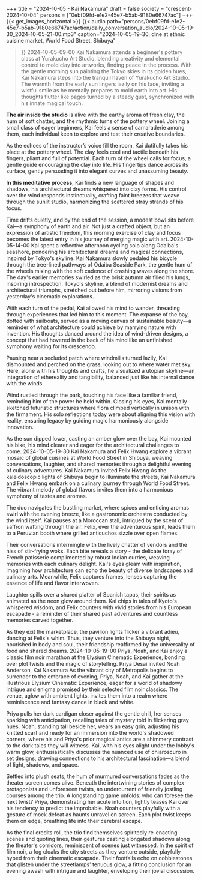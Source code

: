 +++
title = "2024-10-05 - Kai Nakamura"
draft = false
society = "crescent-2024-10-04"
persons = ["0ebf09fd-e1e2-45e7-b5ab-9180e66747ac"]
+++
{{< get_images_horizontal >}}
{{< audio
    path="persons/0ebf09fd-e1e2-45e7-b5ab-9180e66747ac/action/daily_conversation_audio/2024-10-05-19-30_2024-10-05-21-00.mp3" 
    caption="2024-10-05-19-30, dine at ethnic cuisine market, World Food Street, Shibuya"
>}}
2024-10-05-09-00
Kai Nakamura attends a beginner's pottery class at Yurakucho Art Studio, blending creativity and elemental control to mold clay into artworks, finding peace in the process.
With the gentle morning sun painting the Tokyo skies in its golden hues, Kai Nakamura steps into the tranquil haven of Yurakucho Art Studio. The warmth from the early sun lingers lazily on his face, inviting a wistful smile as he mentally prepares to mold earth into art. His thoughts flutter like pages turned by a steady gust, synchronized with his innate magical touch. 

**The air inside the studio** is alive with the earthy aroma of fresh clay, the hum of soft chatter, and the rhythmic turns of the pottery wheel. Joining a small class of eager beginners, Kai feels a sense of camaraderie among them, each individual keen to explore and test their creative boundaries. 

As the echoes of the instructor’s voice fill the room, Kai dutifully takes his place at the pottery wheel. The clay feels cool and tactile beneath his fingers, pliant and full of potential. Each turn of the wheel calls for focus, a gentle guide encouraging the clay into life. His fingertips dance across its surface, gently persuading it into elegant curves and unassuming beauty.

**In this meditative process**, Kai finds a new language of shapes and shadows, his architectural dreams whispered into clay forms. His control over the wind responds instinctually, crafting faint breezes that weave through the sunlit studio, harmonizing the scattered stray strands of his focus.

Time drifts quietly, and by the end of the session, a modest bowl sits before Kai—a symphony of earth and air. Not just a crafted object, but an expression of artistic freedom, this morning exercise of clay and focus becomes the latest entry in his journey of merging magic with art.
2024-10-05-14-00
Kai spent a reflective afternoon cycling solo along Odaiba's seashore, pondering his architectural dreams and magical connections, inspired by Tokyo's skyline.
Kai Nakamura slowly pedaled his bicycle through the tree-lined pathways of Odaiba Seaside Park, the gentle hum of the wheels mixing with the soft cadence of crashing waves along the shore. The day's earlier memories swirled as the brisk autumn air filled his lungs, inspiring introspection. Tokyo's skyline, a blend of modernist dreams and architectural triumphs, stretched out before him, mirroring visions from yesterday's cinematic explorations.

With each turn of the pedal, Kai allowed his mind to wander, threading through experiences that led him to this moment. The expanse of the bay, dotted with sailboats, served as a moving canvas of sustainable beauty—a reminder of what architecture could achieve by marrying nature with invention. His thoughts danced around the idea of wind-driven designs, a concept that had hovered in the back of his mind like an unfinished symphony waiting for its crescendo.

Pausing near a secluded patch where windmills turned lazily, Kai dismounted and perched on the grass, looking out to where water met sky. Here, alone with his thoughts and crafts, he visualized a utopian skyline—an integration of ethereality and tangibility, balanced just like his internal dance with the winds. 

Wind rustled through the park, touching his face like a familiar friend, reminding him of the power he held within. Closing his eyes, Kai mentally sketched futuristic structures where flora climbed vertically in unison with the firmament. His solo reflections today were about aligning this vision with reality, ensuring legacy by guiding magic harmoniously alongside innovation.

As the sun dipped lower, casting an amber glow over the bay, Kai mounted his bike, his mind clearer and eager for the architectural challenges to come.
2024-10-05-19-30
Kai Nakamura and Felix Hwang explore a vibrant mosaic of global cuisines at World Food Street in Shibuya, weaving conversations, laughter, and shared memories through a delightful evening of culinary adventures.
Kai Nakamura invited Felix Hwang
As the kaleidoscopic lights of Shibuya begin to illuminate the streets, Kai Nakamura and Felix Hwang embark on a culinary journey through World Food Street. The vibrant melody of global flavors invites them into a harmonious symphony of tastes and aromas. 

The duo navigates the bustling market, where spices and enticing aromas swirl with the evening breeze, like a gastronomic orchestra conducted by the wind itself. Kai pauses at a Moroccan stall, intrigued by the scent of saffron wafting through the air. Felix, ever the adventurous spirit, leads them to a Peruvian booth where grilled anticuchos sizzle over open flames. 

Their conversations intermingle with the lively chatter of vendors and the hiss of stir-frying woks. Each bite reveals a story - the delicate foray of French patisserie complimented by robust Indian curries, weaving memories with each culinary delight. Kai's eyes gleam with inspiration, imagining how architecture can echo the beauty of diverse landscapes and culinary arts. Meanwhile, Felix captures frames, lenses capturing the essence of life and flavor interwoven. 

Laughter spills over a shared platter of Spanish tapas, their spirits as animated as the neon glow around them. Kai chips in tales of Kyoto's whispered wisdom, and Felix counters with vivid stories from his European escapade - a reminder of their shared past adventures and countless memories carved together. 

As they exit the marketplace, the pavilion lights flicker a vibrant adieu, dancing at Felix's whim. Thus, they venture into the Shibuya night, nourished in body and soul, their friendship reaffirmed by the universality of food and shared dreams.
2024-10-05-19-00
Priya, Noah, and Kai enjoy a classic film noir marathon at the Elysium Cinematic Experience, bonding over plot twists and the magic of storytelling.
Priya Desai invited Noah Anderson, Kai Nakamura
As the vibrant city of Metropolis begins to surrender to the embrace of evening, Priya, Noah, and Kai gather at the illustrious Elysium Cinematic Experience, eager for a world of shadowy intrigue and enigma promised by their selected film noir classics. The venue, aglow with ambient lights, invites them into a realm where reminiscence and fantasy dance in black and white. 

Priya pulls her dark cardigan closer against the gentle chill, her senses sparking with anticipation, recalling tales of mystery told in flickering gray hues. Noah, standing tall beside her, wears an easy grin, adjusting his knitted scarf and ready for an immersion into the world's shadowed corners, where his and Priya's prior magical antics are a shimmery contrast to the dark tales they will witness. Kai, with his eyes alight under the lobby's warm glow, enthusiastically discusses the nuanced use of chiaroscuro in set designs, drawing connections to his architectural fascination—a blend of light, shadows, and space.

Settled into plush seats, the hum of murmured conversations fades as the theater screen comes alive. Beneath the intertwining stories of complex protagonists and unforeseen twists, an undercurrent of friendly jostling courses among the trio. A longstanding game unfolds: who can foresee the next twist? Priya, demonstrating her acute intuition, lightly teases Kai over his tendency to predict the improbable. Noah counters playfully with a gesture of mock defeat as haunts unravel on screen. Each plot twist keeps them on edge, breathing life into their cerebral escape.

As the final credits roll, the trio find themselves spiritedly re-enacting scenes and quoting lines, their gestures casting elongated shadows along the theater's corridors, reminiscent of scenes just witnessed. In the spirit of film noir, a fog cloaks the city streets as they venture outside, playfully hyped from their cinematic escapade. Their footfalls echo on cobblestones that glisten under the streetlamps' tenuous glow, a fitting conclusion for an evening awash with intrigue and laughter, enveloping their jovial discussion.
